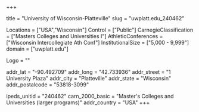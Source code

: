 
+++

title = "University of Wisconsin-Platteville"
slug = "uwplatt.edu_240462"

Locations = ["USA","Wisconsin"]
Control = ["Public"]
CarnegieClassification = ["Masters Colleges and Universities I"]
AthleticConferences = ["Wisconsin Intercollegiate Ath Conf"]
InstitutionalSize = ["5,000 - 9,999"]
domain = ["uwplatt.edu"]

Logo = ""

addr_lat = "-90.492709"
addr_long = "42.733936"
addr_street = "1 University Plaza"
addr_city = "Platteville"
addr_state = "Wisconsin"
addr_postalcode = "53818-3099"

ipeds_unitid = "240462"
carn_2000_basic = "Master's Colleges and Universities (larger programs)"
addr_country = "USA"
+++
    

